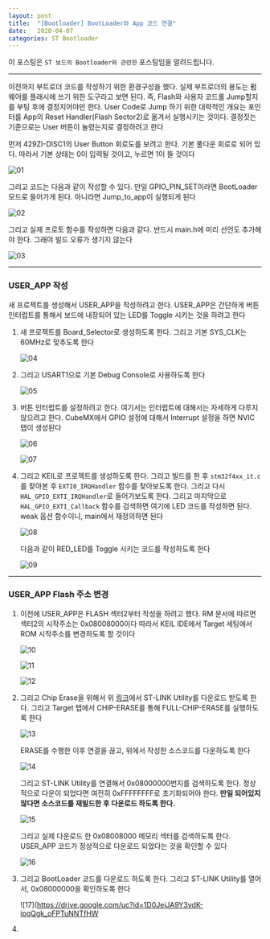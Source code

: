 ```yaml
---
layout: post
title:  "[Bootloader] BootLoader와 App 코드 연결"
date:   2020-04-07
categories: ST Bootloader
---
```


이 포스팅은 `ST 보드의 Bootloader와 관련한` 포스팅임을 알려드립니다.

---

이전까지 부트로더 코드를 작성하기 위한 환경구성을 했다. 실제 부트로더의 용도는 펌웨어를 플래시에 쓰기 위한 도구라고 보면 된다. 즉, Flash와 사용자 코드롤 Jump할지를 부팅 후에 결정지어야만 한다. User Code로 Jump 하기 위한 대략적인 개요는 포인터를 App의 Reset Handler(Flash Sector2)로 옮겨서 실행시키는 것이다. 결정짓는 기준으로는 User 버튼이 눌렸는지로 결정하려고 한다

먼저 429ZI-DISC1의 User Button 회로도를 보려고 한다. 기본 풀다운 회로로 되어 있다. 따라서 기본 상태는 0이 입력될 것이고, 누르면 1이 뜰 것이다


![01](https://drive.google.com/uc?id=1NRZT3GBZ6UXLUkhu0ErhPNMs3umPAMHQ)


그리고 코드는 다음과 같이 작성할 수 있다. 만일 GPIO_PIN_SET이라면 BootLoader 모드로 들어가게 된다. 아니라면 Jump_to_app이 실행되게 된다


![02](https://drive.google.com/uc?id=1-vwMNQZZ2NWmJ8vyLtvxCpMjMXQ7yaIL)


그리고 실제 프로토 함수를 작성하면 다음과 같다. 반드시 main.h에 미리 선언도 추가해야 한다. 그래야 빌드 오류가 생기지 않는다


![03](https://drive.google.com/uc?id=14gVGhB-I2z6NYnYeB0VGhP0Ox8ljuUM0)


---
### USER_APP 작성

새 프로젝트를 생성해서 USER_APP을 작성하려고 한다. USER_APP은 간단하게 버튼 인터럽트를 통해서 보드에 내장되어 있는 LED를 Toggle 시키는 것을 하려고 한다

1. 새 프로젝트를 Board_Selector로 생성하도록 한다. 그리고 기본 SYS_CLK는 60MHz로 맞추도록 한다


    ![04](https://drive.google.com/uc?id=1rb4cjx2ksqpdhKtIPdZW2g4augGZqScT)


2. 그리고 USART1으로 기본 Debug Console로 사용하도록 한다


    ![05](https://drive.google.com/uc?id=1UId6p7Bu968RjhUsGmdva7NNXNXCWrBs)


3. 버튼 인터럽트를 설정하려고 한다. 여기서는 인터럽트에 대해서는 자세하게 다루지 않으려고 한다. CubeMX에서 GPIO 설정에 대해서 Interrupt 설정을 하면 NVIC 탭이 생성된다


    ![06](https://drive.google.com/uc?id=10Q5vK49oGS6-5BSpF-OjuckjYGeinx7E)


    ![07](https://drive.google.com/uc?id=1nlMZ5RFeP2CGfKQHzPVAyQpkNWiZsXoe)


4. 그리고 KEIL로 프로젝트를 생성하도록 한다. 그리고 빌드를 한 후 `stm32f4xx_it.c`를 찾아본 후 `EXTI0_IRQHandler` 함수를 찾아보도록 한다. 그리고 다시 `HAL_GPIO_EXTI_IRQHandler`로 들어가보도록 한다. 그리고 마지막으로 `HAL_GPIO_EXTI_Callback` 함수를 검색하면 여기에 LED 코드를 작성하면 된다. weak 옵션 함수이니, main에서 재정의하면 된다


    ![08](https://drive.google.com/uc?id=1iNkOZxs3XqEg8R9Ht0CyJ6KXAz3XPPE7)


    다음과 같이 RED_LED를 Toggle 시키는 코드를 작성하도록 한다


    ![09](https://drive.google.com/uc?id=1sdVwZcRwiwxGXO9DcXKNeor0qW8EyLy0)


---
### USER_APP Flash 주소 변경

1. 이전에 USER_APP은 FLASH 섹터2부터 작성을 하려고 했다. RM 문서에 따르면 섹터2의 시작주소는 0x08008000이다 따라서 KEIL IDE에서 Target 세팅에서 ROM 시작주소를 변경하도록 할 것이다


    ![10](https://drive.google.com/uc?id=1T5pKjKzrlPBCrr5tAwg4YXfQlVLQVexR)


    ![11](https://drive.google.com/uc?id=1vN2Alb6HTO4gjkXeVKcQZ84GGDrpomXH)


    ![12](https://drive.google.com/uc?id=14WGMDjrgS_Ntby_CkmIm7kz7zoo0osSB)



2. 그리고 Chip Erase을 위해서 위 [링크](https://www.st.com/en/development-tools/stsw-link004.html)에서 ST-LINK Utility를 다운로드 받도록 한다. 그리고 Target 탭에서 CHIP-ERASE를 통해 FULL-CHIP-ERASE를 실행하도록 한다


    ![13](https://drive.google.com/uc?id=1O1FyFT7o60OUaJbpB8Gye09AjOHzu1gH)


    ERASE를 수행한 이후 연결을 끊고, 위에서 작성한 소스코드를 다운하도록 한다


    ![14](https://drive.google.com/uc?id=1lIm0iV9mFj9kNTMg3z6p6bAMQVY2oakp)


    그리고 ST-LINK Utility를 연결해서 0x08000000번지를 검색하도록 한다. 정상적으로 다운이 되었다면 여전히 0xFFFFFFFF로 초기화되어야 한다. __만일 되어있지 않다면 소스코드를 재빌드한 후 다운로드 하도록 한다.__


    ![15](https://drive.google.com/uc?id=18rjZ2zqEv6lmGKoD-jlRFU4Qu6eQmAix)


    그리고 실제 다운로드 한 0x08008000 메모리 섹터를 검색하도록 한다. USER_APP 코드가 정상적으로 다운로드 되었다는 것을 확인할 수 있다


    ![16](https://drive.google.com/uc?id=1ijx8FXOhT1cn6IJgySQqejjZHDtUuzJz)


3. 그리고 BootLoader 코드를 다운로드 하도록 한다. 그리고 ST-LINK Utility를 열어서, 0x08000000을 확인하도록 한다


    ![17](https://drive.google.com/uc?id=1D0JejJA9Y3vdK-ipqQgk_oFPTuNNTfHW


4. 